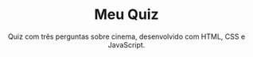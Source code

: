 <h1 align = center>Meu Quiz</h1>

<p align = center>Quiz com três perguntas sobre cinema, desenvolvido com HTML, CSS e JavaScript.</p>
